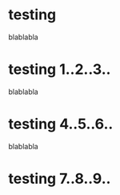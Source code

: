 # testing
blablabla 
# testing 1..2..3..
blablabla
# testing 4..5..6..
blablabla
# testing 7..8..9..

